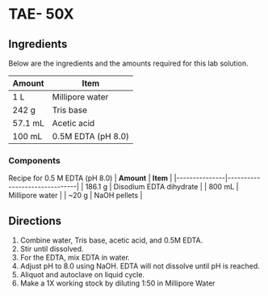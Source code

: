 # TAE- 50X
 
## Ingredients	
Below are the ingredients and the amounts required for this lab solution.

| **Amount**   	| **Item** 		|
|---------------|-----------------------|
| 1 L   	| Millipore water	|  
| 242 g		| Tris base 		|
| 57.1 mL 	| Acetic acid 		|
| 100 mL	| 0.5M EDTA (pH 8.0) 	|


### Components
Recipe for 0.5 M EDTA (pH 8.0)
| **Amount**   	| **Item** 			|
|---------------|-------------------------------|
| 186.1 g	| Disodium EDTA dihydrate 	|
| 800 mL	| Millipore water 		|
| ~20  g	| NaOH pellets			|
	
 
## Directions	

1.  Combine water, Tris base, acetic acid, and 0.5M EDTA.  
2.  Stir until dissolved. 
3.  For the EDTA, mix EDTA in water. 
4.  Adjust pH to 8.0 using NaOH. EDTA will not dissolve until pH is reached. 
5.  Aliquot and autoclave on liquid cycle. 
6.  Make a 1X working stock by diluting 1:50 in Millipore Water 
 
